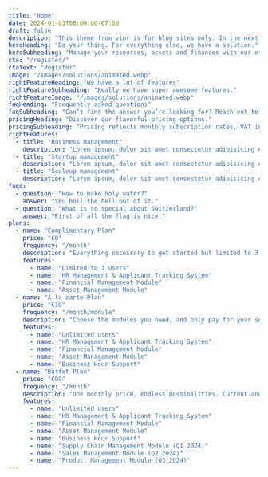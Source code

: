 ```yaml
---
title: "Home"
date: 2024-01-01T08:00:00-07:00
draft: false
description: "This theme from vinr is for blog sites only. In the next iteration we will extend to home page."
heroHeading: "Do your thing. For everything else, we have a solution."
heroSubheading: "Manage your resources, assets and finances with our effortless enterprise tools. Optimize your business efficiency across all operations. Save time and money."
cta: "/register/"
ctaText: "Register"
image: "/images/solutions/animated.webp"
rightFeatureHeading: "We have a lot of features"
rightFeatureSubheading: "Really we have super awesome features."
rightFeatureImage: "/images/solutions/animated.webp"
faqHeading: "Frequently asked questions"
faqSubheading: "Can’t find the answer you’re looking for? Reach out to our customer support team."
pricingHeading: "Discover our flavorful pricing options."
pricingSubheading: "Pricing reflects monthly subscription rates, VAT inclusive."
rightFeatures:
  - title: "Business management"
    description: "Lorem ipsum, dolor sit amet consectetur adipisicing elit. Maiores impedit perferendis suscipit eaque, iste dolor cupiditate blanditiis ratione."
  - title: "Startup management"
    description: "Lorem ipsum, dolor sit amet consectetur adipisicing elit. Maiores impedit perferendis suscipit eaque, iste dolor cupiditate blanditiis ratione."
  - title: "Scaleup management"
    description: "Lorem ipsum, dolor sit amet consectetur adipisicing elit. Maiores impedit perferendis suscipit eaque, iste dolor cupiditate blanditiis ratione."
faqs:
  - question: "How to make holy water?"
    answer: "You boil the hell out of it."
  - question: "What is so special about Switzerland?"
    answer: "First of all the flag is nice."
plans:
  - name: "Complimentary Plan"
    price: "€0"
    frequency: "/month"
    description: "Everything necessary to get started but limited to 3 users."
    features:
      - name: "Limited to 3 users"
      - name: "HR Management & Applicant Tracking System"
      - name: "Financial Management Module"
      - name: "Asset Management Module"
  - name: "À la carte Plan"
    price: "€19"
    frequency: "/month/module"
    description: "Choose the modules you need, and only pay for your selections monthly."
    features:
      - name: "Unlimited users"
      - name: "HR Management & Applicant Tracking System"
      - name: "Financial Management Module"
      - name: "Asset Management Module"
      - name: "Business Hour Support"
  - name: "Buffet Plan"
    price: "€99"
    frequency: "/month"
    description: "One monthly price, endless possibilities. Current and future tools, all included."
    features:
      - name: "Unlimited users"
      - name: "HR Management & Applicant Tracking System"
      - name: "Financial Management Module"
      - name: "Asset Management Module"
      - name: "Business Hour Support"
      - name: "Supply Chain Management Module (Q1 2024)"
      - name: "Sales Management Module (Q2 2024)"
      - name: "Product Management Module (Q3 2024)"
---
```

